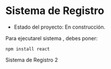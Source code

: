 <h1>Sistema de Registro</h1>

- Estado del proyecto: En construcción.

Para ejecutarel sistema , debes poner:

```npm install react```

Sistema de Registro 2
